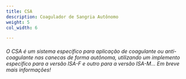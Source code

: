 ```yaml
---
title: CSA
description: Coagulador de Sangria Autônomo
weight: 5
col_width: 6

---
```

###### O CSA é um sistema específico para aplicação de coagulante ou anti-coagulante nas canecas de forma autônoma, utilizando um implemento específico para a versão ISA-F e outro para a versão ISA-M... Em breve mais informações!